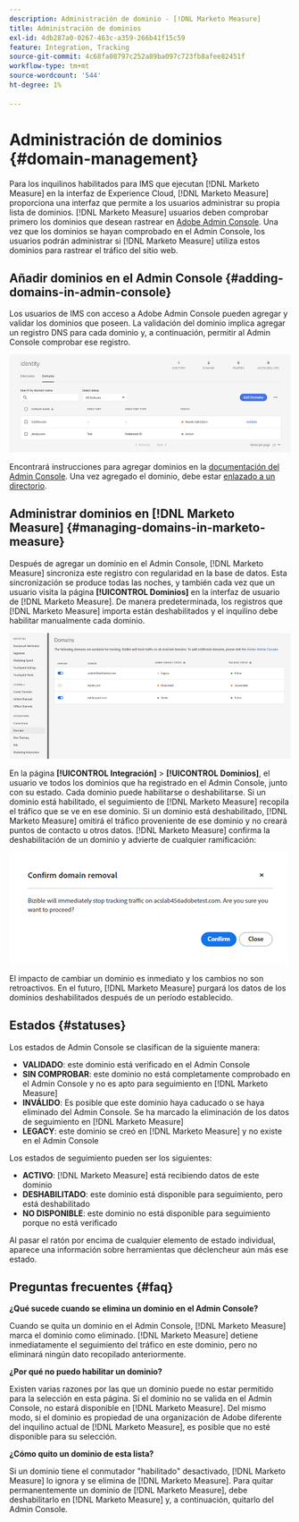 ```yaml
---
description: Administración de dominio - [!DNL Marketo Measure]
title: Administración de dominios
exl-id: 4db287a0-0267-463c-a359-266b41f15c59
feature: Integration, Tracking
source-git-commit: 4c68fa08797c252a89ba097c723fb8afee82451f
workflow-type: tm+mt
source-wordcount: '544'
ht-degree: 1%

---
```


# Administración de dominios {#domain-management}

Para los inquilinos habilitados para IMS que ejecutan [!DNL Marketo Measure] en la interfaz de Experience Cloud, [!DNL Marketo Measure] proporciona una interfaz que permite a los usuarios administrar su propia lista de dominios. [!DNL Marketo Measure] usuarios deben comprobar primero los dominios que desean rastrear en [Adobe Admin Console](https://adminconsole.adobe.com/). Una vez que los dominios se hayan comprobado en el Admin Console, los usuarios podrán administrar si [!DNL Marketo Measure] utiliza estos dominios para rastrear el tráfico del sitio web.

## Añadir dominios en el Admin Console {#adding-domains-in-admin-console}

Los usuarios de IMS con acceso a Adobe Admin Console pueden agregar y validar los dominios que poseen. La validación del dominio implica agregar un registro DNS para cada dominio y, a continuación, permitir al Admin Console comprobar ese registro.

![](assets/domain-management-1.png)

Encontrará instrucciones para agregar dominios en la [documentación del Admin Console](https://helpx.adobe.com/enterprise/using/add-domains-directories.html). Una vez agregado el dominio, debe estar [enlazado a un directorio](https://helpx.adobe.com/enterprise/using/add-domains-directories.html#link-domains-to-directoies).

## Administrar dominios en [!DNL Marketo Measure] {#managing-domains-in-marketo-measure}

Después de agregar un dominio en el Admin Console, [!DNL Marketo Measure] sincroniza este registro con regularidad en la base de datos. Esta sincronización se produce todas las noches, y también cada vez que un usuario visita la página **[!UICONTROL Dominios]** en la interfaz de usuario de [!DNL Marketo Measure]. De manera predeterminada, los registros que [!DNL Marketo Measure] importa están deshabilitados y el inquilino debe habilitar manualmente cada dominio.

![](assets/domain-management-2.png)

En la página **[!UICONTROL Integración]** > **[!UICONTROL Dominios]**, el usuario ve todos los dominios que ha registrado en el Admin Console, junto con su estado. Cada dominio puede habilitarse o deshabilitarse. Si un dominio está habilitado, el seguimiento de [!DNL Marketo Measure] recopila el tráfico que se ve en ese dominio. Si un dominio está deshabilitado, [!DNL Marketo Measure] omitirá el tráfico proveniente de ese dominio y no creará puntos de contacto u otros datos. [!DNL Marketo Measure] confirma la deshabilitación de un dominio y advierte de cualquier ramificación:

![](assets/domain-management-3.png)

El impacto de cambiar un dominio es inmediato y los cambios no son retroactivos. En el futuro, [!DNL Marketo Measure] purgará los datos de los dominios deshabilitados después de un período establecido.

## Estados {#statuses}

Los estados de Admin Console se clasifican de la siguiente manera:

* **VALIDADO**: este dominio está verificado en el Admin Console
* **SIN COMPROBAR**: este dominio no está completamente comprobado en el Admin Console y no es apto para seguimiento en [!DNL Marketo Measure]
* **INVÁLIDO**: Es posible que este dominio haya caducado o se haya eliminado del Admin Console. Se ha marcado la eliminación de los datos de seguimiento en [!DNL Marketo Measure]
* **LEGACY**: este dominio se creó en [!DNL Marketo Measure] y no existe en el Admin Console

Los estados de seguimiento pueden ser los siguientes:

* **ACTIVO**: [!DNL Marketo Measure] está recibiendo datos de este dominio
* **DESHABILITADO**: este dominio está disponible para seguimiento, pero está deshabilitado
* **NO DISPONIBLE**: este dominio no está disponible para seguimiento porque no está verificado

Al pasar el ratón por encima de cualquier elemento de estado individual, aparece una información sobre herramientas que déclencheur aún más ese estado.

## Preguntas frecuentes {#faq}

**¿Qué sucede cuando se elimina un dominio en el Admin Console?**

Cuando se quita un dominio en el Admin Console, [!DNL Marketo Measure] marca el dominio como eliminado. [!DNL Marketo Measure] detiene inmediatamente el seguimiento del tráfico en este dominio, pero no eliminará ningún dato recopilado anteriormente.

**¿Por qué no puedo habilitar un dominio?**

Existen varias razones por las que un dominio puede no estar permitido para la selección en esta página. Si el dominio no se valida en el Admin Console, no estará disponible en [!DNL Marketo Measure]. Del mismo modo, si el dominio es propiedad de una organización de Adobe diferente del inquilino actual de [!DNL Marketo Measure], es posible que no esté disponible para su selección.

**¿Cómo quito un dominio de esta lista?**

Si un dominio tiene el conmutador &quot;habilitado&quot; desactivado, [!DNL Marketo Measure] lo ignora y se elimina de [!DNL Marketo Measure]. Para quitar permanentemente un dominio de [!DNL Marketo Measure], debe deshabilitarlo en [!DNL Marketo Measure] y, a continuación, quitarlo del Admin Console.
